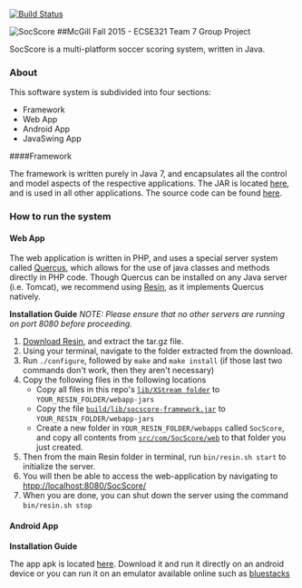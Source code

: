 [![Build Status](https://travis-ci.org/vicrep/ECSE321-Team7-SoccerScoring.svg?branch=master)](https://travis-ci.org/vicrep/ECSE321-Team7-SoccerScoring)

![SocScore](/logo.png?raw=true "SocScore")
##McGill Fall 2015 - ECSE321 Team 7 Group Project

SocScore is a multi-platform soccer scoring system, written in Java.


### About 
This software system is subdivided into four sections:
- Framework
- Web App
- Android App
- JavaSwing App

####Framework

The framework is written purely in Java 7, and encapsulates all the control and model aspects of the respective applications. The JAR is located [here](https://github.com/vicrep/ECSE321-Team7-SoccerScoring/tree/master/build/lib), and is used in all other applications. The source code can be found [here](https://github.com/vicrep/ECSE321-Team7-SoccerScoring/tree/master/src/com/SocScore/framework).

### How to run the system
#### Web App
The web application is written in PHP, and uses a special server system called [Quercus](http://quercus.caucho.com), which allows for the use of java classes and methods directly in PHP code. Though Quercus can be installed on any Java server (i.e. Tomcat), we recommend using [Resin](http://caucho.com), as it implements Quercus natively.

**Installation Guide**
*NOTE: Please ensure that no other servers are running on port 8080 before proceeding.*

1.  [Download Resin](http://caucho.com/download/resin-pro-4.0.46.tar.gz), and extract the tar.gz file.
2.  Using your terminal, navigate to the folder extracted from the download.
3.  Run `./configure`, followed by `make` and `make install` (if those last two commands don't work, then they aren't necessary)
4.  Copy the following files in the following locations
    * Copy all files in this repo's [`lib/XStream folder`](https://github.com/vicrep/ECSE321-Team7-SoccerScoring/tree/master/lib/XStream) to `YOUR_RESIN_FOLDER/webapp-jars`
    * Copy the file [`build/lib/socscore-framework.jar`](https://github.com/vicrep/ECSE321-Team7-SoccerScoring/tree/master/build/lib) to `YOUR_RESIN_FOLDER/webapp-jars`
    * Create a new folder in `YOUR_RESIN_FOLDER/webapps` called `SocScore`, and copy all contents from [`src/com/SocScore/web`](https://github.com/vicrep/ECSE321-Team7-SoccerScoring/tree/master/src/com/SocScore/web) to that folder you just created.
5.  Then from the main Resin folder in terminal, run `bin/resin.sh start` to initialize the server.
6.  You will then be able to access the web-application by navigating to [htpp://localhost:8080/SocScore/](http://localhost:8080/SocScore/)
7.  When you are done, you can shut down the server using the command `bin/resin.sh stop`

#### Android App
**Installation Guide**

The app apk is located [here](https://github.com/vicrep/ECSE321-Team7-SoccerScoring/tree/master/build). Download it and run it directly on an android device or you can run it on an emulator available online such as [bluestacks](http://www.bluestacks.com)
